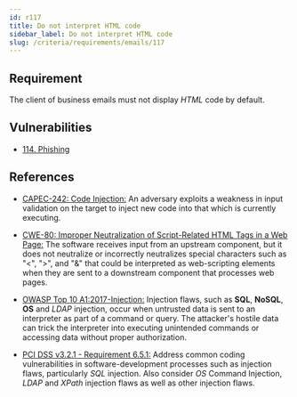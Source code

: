 ```yaml
---
id: r117
title: Do not interpret HTML code
sidebar_label: Do not interpret HTML code
slug: /criteria/requirements/emails/117
---
```


## Requirement

The client of business emails
must not display *HTML* code
by default.

## Vulnerabilities

- [114. Phishing](/criteria/vulnerabilities/114)

## References

- [CAPEC-242: Code Injection:](http://capec.mitre.org/data/definitions/242.html)
An adversary exploits a weakness
in input validation on the target
to inject new code into that
which is currently executing.

- [CWE-80: Improper Neutralization of Script-Related HTML Tags in a Web Page:](https://cwe.mitre.org/data/definitions/80.html)
The software receives input
from an upstream component,
but it does not neutralize
or incorrectly neutralizes special characters
such as "<", ">", and "&"
that could be interpreted
as web-scripting elements
when they are sent to a downstream component
that processes web pages.

- [OWASP Top 10 A1:2017-Injection:](https://owasp.org/www-project-top-ten/OWASP_Top_Ten_2017/Top_10-2017_A1-Injection)
Injection flaws,
such as **SQL**, **NoSQL**,
**OS** and *LDAP* injection,
occur when untrusted data
is sent to an interpreter
as part of a command or query.
The attacker's hostile data
can trick the interpreter
into executing unintended
commands or accessing data
without proper authorization.

- [PCI DSS v3.2.1 - Requirement 6.5.1:](https://www.pcisecuritystandards.org/documents/PCI_DSS_v3-2-1.pdf)
Address common coding vulnerabilities
in software-development processes
such as injection flaws,
particularly *SQL* injection.
Also consider *OS* Command Injection,
*LDAP* and *XPath* injection flaws
as well as other injection flaws.
